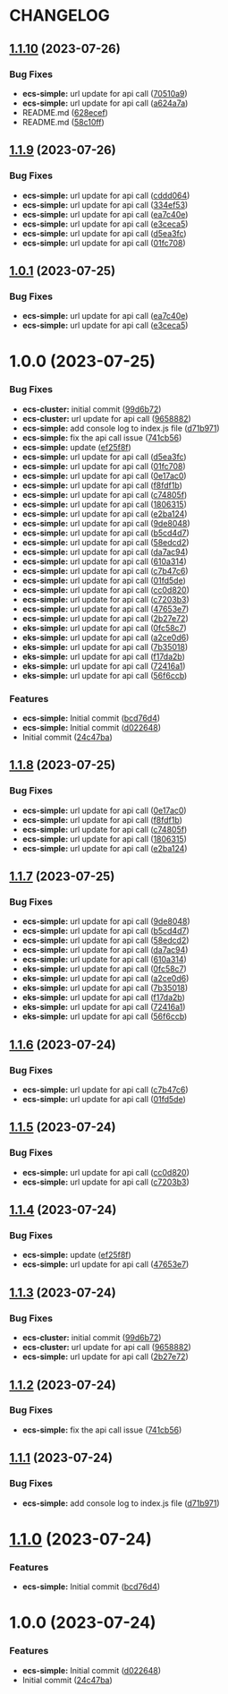 # CHANGELOG

## [1.1.10](https://github.com/thejaswitricon/semver/compare/aws/ecs/ecs-simple-v1.1.9...aws/ecs/ecs-simple-v1.1.10) (2023-07-26)


### Bug Fixes

* **ecs-simple:** url update for api call ([70510a9](https://github.com/thejaswitricon/semver/commit/70510a9b716b2391ad2e73f1bacd12d6e85c0871))
* **ecs-simple:** url update for api call ([a624a7a](https://github.com/thejaswitricon/semver/commit/a624a7ac06e84ee03db6d28487ff757a8beb7157))
* README.md ([628ecef](https://github.com/thejaswitricon/semver/commit/628ecef6fa0ed08c2254bfcdf25c0b455cde7548))
* README.md ([58c10ff](https://github.com/thejaswitricon/semver/commit/58c10ff8c95b4589b56c5534263cac6d8641958f))

## [1.1.9](https://github.com/thejaswitricon/semver/compare/aws/ecs/ecs-simple-v1.1.8...aws/ecs/ecs-simple-v1.1.9) (2023-07-26)


### Bug Fixes

* **ecs-simple:** url update for api call ([cddd064](https://github.com/thejaswitricon/semver/commit/cddd0645b4771eb6c41450907f9b732db5a3d1c1))
* **ecs-simple:** url update for api call ([334ef53](https://github.com/thejaswitricon/semver/commit/334ef53a5f2b644209cc49735c76abf2d607bdd4))
* **ecs-simple:** url update for api call ([ea7c40e](https://github.com/thejaswitricon/semver/commit/ea7c40ec02b488fc071ce95b1ec4011da12a38e4))
* **ecs-simple:** url update for api call ([e3ceca5](https://github.com/thejaswitricon/semver/commit/e3ceca52bebffdd45a1a3ca806b330562d120ed4))
* **ecs-simple:** url update for api call ([d5ea3fc](https://github.com/thejaswitricon/semver/commit/d5ea3fc5a5f309d21d7714f0ef04b5b7abbfdc06))
* **ecs-simple:** url update for api call ([01fc708](https://github.com/thejaswitricon/semver/commit/01fc7081eb6a49dcf40a91f5b98c29249eedf05f))

## [1.0.1](https://github.com/thejaswitricon/semver/compare/v1.0.0-aws/ecs/ecs-simple...v1.0.1-aws/ecs/ecs-simple) (2023-07-25)


### Bug Fixes

* **ecs-simple:** url update for api call ([ea7c40e](https://github.com/thejaswitricon/semver/commit/ea7c40ec02b488fc071ce95b1ec4011da12a38e4))
* **ecs-simple:** url update for api call ([e3ceca5](https://github.com/thejaswitricon/semver/commit/e3ceca52bebffdd45a1a3ca806b330562d120ed4))

# 1.0.0 (2023-07-25)


### Bug Fixes

* **ecs-cluster:** initial commit ([99d6b72](https://github.com/thejaswitricon/semver/commit/99d6b725cdb7fac4eb6cf598430a46a448302677))
* **ecs-cluster:** url update for api call ([9658882](https://github.com/thejaswitricon/semver/commit/9658882cb8cdbe4a3d8a5cda41c9e27d21f6dfe8))
* **ecs-simple:** add console log to index.js file ([d71b971](https://github.com/thejaswitricon/semver/commit/d71b971efc4c18b5d382435bdc99825110e79cb8))
* **ecs-simple:** fix the api call issue ([741cb56](https://github.com/thejaswitricon/semver/commit/741cb56e845ffb892f1b102a8e2d02bfc52a57b7))
* **ecs-simple:** update ([ef25f8f](https://github.com/thejaswitricon/semver/commit/ef25f8f17580a08cd1c47c1d0dea894f020539ac))
* **ecs-simple:** url update for api call ([d5ea3fc](https://github.com/thejaswitricon/semver/commit/d5ea3fc5a5f309d21d7714f0ef04b5b7abbfdc06))
* **ecs-simple:** url update for api call ([01fc708](https://github.com/thejaswitricon/semver/commit/01fc7081eb6a49dcf40a91f5b98c29249eedf05f))
* **ecs-simple:** url update for api call ([0e17ac0](https://github.com/thejaswitricon/semver/commit/0e17ac0e4ad32099c456bbf866d5534e8d0b5317))
* **ecs-simple:** url update for api call ([f8fdf1b](https://github.com/thejaswitricon/semver/commit/f8fdf1beb00c82357c9a821534959f6e0f423a24))
* **ecs-simple:** url update for api call ([c74805f](https://github.com/thejaswitricon/semver/commit/c74805f9173958f7f979fc180c4d93607fe551e5))
* **ecs-simple:** url update for api call ([1806315](https://github.com/thejaswitricon/semver/commit/1806315e08cfa3e600e2dedf105d1e955e788040))
* **ecs-simple:** url update for api call ([e2ba124](https://github.com/thejaswitricon/semver/commit/e2ba12424452330bf263f299624c7e26114adc65))
* **ecs-simple:** url update for api call ([9de8048](https://github.com/thejaswitricon/semver/commit/9de804862f839967135bf1cac669371b1657ae56))
* **ecs-simple:** url update for api call ([b5cd4d7](https://github.com/thejaswitricon/semver/commit/b5cd4d70c0483410168dbe0cd2a3b7df049702f2))
* **ecs-simple:** url update for api call ([58edcd2](https://github.com/thejaswitricon/semver/commit/58edcd206c0c034d3a2093c8c619c88a49164d17))
* **ecs-simple:** url update for api call ([da7ac94](https://github.com/thejaswitricon/semver/commit/da7ac94eb44645fd4afd354d5ee1c442a45acb55))
* **ecs-simple:** url update for api call ([610a314](https://github.com/thejaswitricon/semver/commit/610a3149c4f19a68a7cf4404428eb279ff2a563a))
* **ecs-simple:** url update for api call ([c7b47c6](https://github.com/thejaswitricon/semver/commit/c7b47c670f8ecd033b58ff31c137f8fca925f8fb))
* **ecs-simple:** url update for api call ([01fd5de](https://github.com/thejaswitricon/semver/commit/01fd5deeb14e5ceb8484c13949912579f3a69a92))
* **ecs-simple:** url update for api call ([cc0d820](https://github.com/thejaswitricon/semver/commit/cc0d820ac822bb18f2e375fec563d1d1046371dc))
* **ecs-simple:** url update for api call ([c7203b3](https://github.com/thejaswitricon/semver/commit/c7203b37fc560af8f1dd26d8d9abf408cee2ac6d))
* **ecs-simple:** url update for api call ([47653e7](https://github.com/thejaswitricon/semver/commit/47653e751c597cd2cb836cab5879bf2da4f081c7))
* **ecs-simple:** url update for api call ([2b27e72](https://github.com/thejaswitricon/semver/commit/2b27e72b7bfc6451ec6abe10a2ca74a9f76e4ecb))
* **eks-simple:** url update for api call ([0fc58c7](https://github.com/thejaswitricon/semver/commit/0fc58c7dd6592f13267998bc10ec8ecdca578a0a))
* **eks-simple:** url update for api call ([a2ce0d6](https://github.com/thejaswitricon/semver/commit/a2ce0d67b9c297eef5f01a0ddd42ac9ce0f7bdc3))
* **eks-simple:** url update for api call ([7b35018](https://github.com/thejaswitricon/semver/commit/7b35018bb1e56940ccbc5b9d2470c865d0d17358))
* **eks-simple:** url update for api call ([f17da2b](https://github.com/thejaswitricon/semver/commit/f17da2b91e8b3608787cd5522810699b692da13c))
* **eks-simple:** url update for api call ([72416a1](https://github.com/thejaswitricon/semver/commit/72416a1c169bf680d8c1f2c03cc9ac94394683c2))
* **eks-simple:** url update for api call ([56f6ccb](https://github.com/thejaswitricon/semver/commit/56f6ccb5b999afd64e06dab17aee327af79fcaed))


### Features

* **ecs-simple:** Initial commit ([bcd76d4](https://github.com/thejaswitricon/semver/commit/bcd76d441e9b25a9a069e10c78e965082c1d98dc))
* **ecs-simple:** Initial commit ([d022648](https://github.com/thejaswitricon/semver/commit/d02264885109e39549579f7c623d3ce78a9287c2))
* Initial commit ([24c47ba](https://github.com/thejaswitricon/semver/commit/24c47baed4ad56943a18b96033a9286f06fe3d3b))

## [1.1.8](https://github.com/thejaswitricon/semver/compare/aws/ecs/ecs-simple-v1.1.7...aws/ecs/ecs-simple-v1.1.8) (2023-07-25)


### Bug Fixes

* **ecs-simple:** url update for api call ([0e17ac0](https://github.com/thejaswitricon/semver/commit/0e17ac0e4ad32099c456bbf866d5534e8d0b5317))
* **ecs-simple:** url update for api call ([f8fdf1b](https://github.com/thejaswitricon/semver/commit/f8fdf1beb00c82357c9a821534959f6e0f423a24))
* **ecs-simple:** url update for api call ([c74805f](https://github.com/thejaswitricon/semver/commit/c74805f9173958f7f979fc180c4d93607fe551e5))
* **ecs-simple:** url update for api call ([1806315](https://github.com/thejaswitricon/semver/commit/1806315e08cfa3e600e2dedf105d1e955e788040))
* **ecs-simple:** url update for api call ([e2ba124](https://github.com/thejaswitricon/semver/commit/e2ba12424452330bf263f299624c7e26114adc65))

## [1.1.7](https://github.com/thejaswitricon/semver/compare/aws/ecs/ecs-simple-v1.1.6...aws/ecs/ecs-simple-v1.1.7) (2023-07-25)


### Bug Fixes

* **ecs-simple:** url update for api call ([9de8048](https://github.com/thejaswitricon/semver/commit/9de804862f839967135bf1cac669371b1657ae56))
* **ecs-simple:** url update for api call ([b5cd4d7](https://github.com/thejaswitricon/semver/commit/b5cd4d70c0483410168dbe0cd2a3b7df049702f2))
* **ecs-simple:** url update for api call ([58edcd2](https://github.com/thejaswitricon/semver/commit/58edcd206c0c034d3a2093c8c619c88a49164d17))
* **ecs-simple:** url update for api call ([da7ac94](https://github.com/thejaswitricon/semver/commit/da7ac94eb44645fd4afd354d5ee1c442a45acb55))
* **ecs-simple:** url update for api call ([610a314](https://github.com/thejaswitricon/semver/commit/610a3149c4f19a68a7cf4404428eb279ff2a563a))
* **eks-simple:** url update for api call ([0fc58c7](https://github.com/thejaswitricon/semver/commit/0fc58c7dd6592f13267998bc10ec8ecdca578a0a))
* **eks-simple:** url update for api call ([a2ce0d6](https://github.com/thejaswitricon/semver/commit/a2ce0d67b9c297eef5f01a0ddd42ac9ce0f7bdc3))
* **eks-simple:** url update for api call ([7b35018](https://github.com/thejaswitricon/semver/commit/7b35018bb1e56940ccbc5b9d2470c865d0d17358))
* **eks-simple:** url update for api call ([f17da2b](https://github.com/thejaswitricon/semver/commit/f17da2b91e8b3608787cd5522810699b692da13c))
* **eks-simple:** url update for api call ([72416a1](https://github.com/thejaswitricon/semver/commit/72416a1c169bf680d8c1f2c03cc9ac94394683c2))
* **eks-simple:** url update for api call ([56f6ccb](https://github.com/thejaswitricon/semver/commit/56f6ccb5b999afd64e06dab17aee327af79fcaed))

## [1.1.6](https://github.com/thejaswitricon/semver/compare/aws/ecs/ecs-simple-v1.1.5...aws/ecs/ecs-simple-v1.1.6) (2023-07-24)


### Bug Fixes

* **ecs-simple:** url update for api call ([c7b47c6](https://github.com/thejaswitricon/semver/commit/c7b47c670f8ecd033b58ff31c137f8fca925f8fb))
* **ecs-simple:** url update for api call ([01fd5de](https://github.com/thejaswitricon/semver/commit/01fd5deeb14e5ceb8484c13949912579f3a69a92))

## [1.1.5](https://github.com/thejaswitricon/semver/compare/aws/ecs/ecs-simple-v1.1.4...aws/ecs/ecs-simple-v1.1.5) (2023-07-24)


### Bug Fixes

* **ecs-simple:** url update for api call ([cc0d820](https://github.com/thejaswitricon/semver/commit/cc0d820ac822bb18f2e375fec563d1d1046371dc))
* **ecs-simple:** url update for api call ([c7203b3](https://github.com/thejaswitricon/semver/commit/c7203b37fc560af8f1dd26d8d9abf408cee2ac6d))

## [1.1.4](https://github.com/thejaswitricon/semver/compare/aws/ecs/ecs-simple-v1.1.3...aws/ecs/ecs-simple-v1.1.4) (2023-07-24)


### Bug Fixes

* **ecs-simple:** update ([ef25f8f](https://github.com/thejaswitricon/semver/commit/ef25f8f17580a08cd1c47c1d0dea894f020539ac))
* **ecs-simple:** url update for api call ([47653e7](https://github.com/thejaswitricon/semver/commit/47653e751c597cd2cb836cab5879bf2da4f081c7))

## [1.1.3](https://github.com/thejaswitricon/semver/compare/aws/ecs/ecs-simple-v1.1.2...aws/ecs/ecs-simple-v1.1.3) (2023-07-24)


### Bug Fixes

* **ecs-cluster:** initial commit ([99d6b72](https://github.com/thejaswitricon/semver/commit/99d6b725cdb7fac4eb6cf598430a46a448302677))
* **ecs-cluster:** url update for api call ([9658882](https://github.com/thejaswitricon/semver/commit/9658882cb8cdbe4a3d8a5cda41c9e27d21f6dfe8))
* **ecs-simple:** url update for api call ([2b27e72](https://github.com/thejaswitricon/semver/commit/2b27e72b7bfc6451ec6abe10a2ca74a9f76e4ecb))

## [1.1.2](https://github.com/thejaswitricon/semver/compare/aws/ecs/ecs-simple-v1.1.1...aws/ecs/ecs-simple-v1.1.2) (2023-07-24)


### Bug Fixes

* **ecs-simple:** fix the api call issue ([741cb56](https://github.com/thejaswitricon/semver/commit/741cb56e845ffb892f1b102a8e2d02bfc52a57b7))

## [1.1.1](https://github.com/thejaswitricon/semver/compare/aws/ecs/ecs-simple-v1.1.0...aws/ecs/ecs-simple-v1.1.1) (2023-07-24)


### Bug Fixes

* **ecs-simple:** add console log to index.js file ([d71b971](https://github.com/thejaswitricon/semver/commit/d71b971efc4c18b5d382435bdc99825110e79cb8))

# [1.1.0](https://github.com/thejaswitricon/semver/compare/aws/ecs/ecs-simple-v1.0.0...aws/ecs/ecs-simple-v1.1.0) (2023-07-24)


### Features

* **ecs-simple:** Initial commit ([bcd76d4](https://github.com/thejaswitricon/semver/commit/bcd76d441e9b25a9a069e10c78e965082c1d98dc))

# 1.0.0 (2023-07-24)


### Features

* **ecs-simple:** Initial commit ([d022648](https://github.com/thejaswitricon/semver/commit/d02264885109e39549579f7c623d3ce78a9287c2))
* Initial commit ([24c47ba](https://github.com/thejaswitricon/semver/commit/24c47baed4ad56943a18b96033a9286f06fe3d3b))
